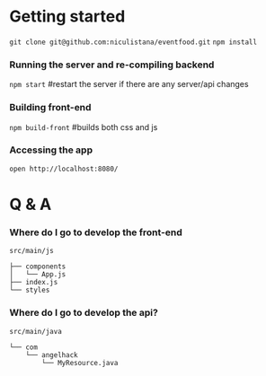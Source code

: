 # Getting started
`git clone git@github.com:niculistana/eventfood.git`
`npm install`

### Running the server and re-compiling backend
`npm start` #restart the server if there are any server/api changes

### Building front-end
`npm build-front` #builds both css and js

### Accessing the app
`open http://localhost:8080/`

# Q & A
### Where do I go to develop the front-end
```
src/main/js

├── components
│   └── App.js
├── index.js
└── styles
```

### Where do I go to develop the api?
```
src/main/java

└── com
    └── angelhack
        └── MyResource.java
```